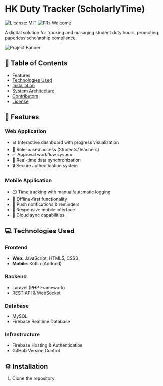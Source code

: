 # HK Duty Tracker (ScholarlyTime)

[![License: MIT](https://img.shields.io/badge/License-MIT-yellow.svg)](https://opensource.org/licenses/MIT)
[![PRs Welcome](https://img.shields.io/badge/PRs-welcome-brightgreen.svg)](https://github.com/yourusername/hk-duty-tracker/pulls)

A digital solution for tracking and managing student duty hours, promoting paperless scholarship compliance.

![Project Banner](https://via.placeholder.com/1200x400?text=HK+Duty+Tracker+Banner)

## 📖 Table of Contents
- [Features](#-features)
- [Technologies Used](#-technologies-used)
- [Installation](#%EF%B8%8F-installation)
- [System Architecture](#-system-architecture)
- [Contributors](#-contributors)
- [License](#-license)

## 🚀 Features

### Web Application
- 📊 Interactive dashboard with progress visualization
- 👥 Role-based access (Students/Teachers)
- ✅ Approval workflow system
- 🔄 Real-time data synchronization
- 🔒 Secure authentication system

### Mobile Application
- ⏲️ Time tracking with manual/automatic logging
- 📲 Offline-first functionality
- 🔔 Push notifications & reminders
- 📱 Responsive mobile interface
- 🔄 Cloud sync capabilities

## 💻 Technologies Used

### Frontend
- **Web**: JavaScript, HTML5, CSS3
- **Mobile**: Kotlin (Android)

### Backend
- Laravel (PHP Framework)
- REST API & WebSocket

### Database
- MySQL
- Firebase Realtime Database

### Infrastructure
- Firebase Hosting & Authentication
- GitHub Version Control

## ⚙️ Installation

1. Clone the repository:
```bash
